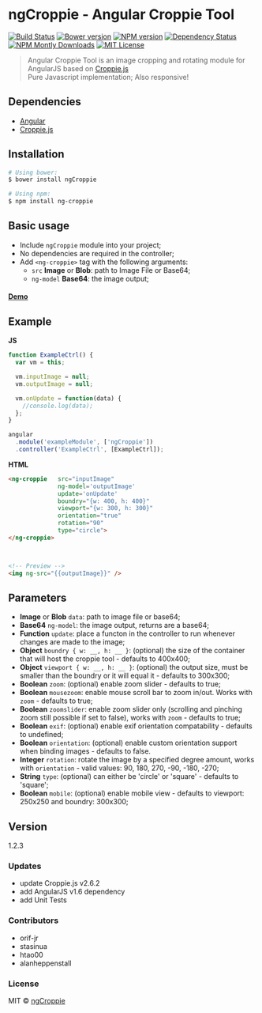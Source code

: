 # ngCroppie - Angular Croppie Tool

[![Build Status][travis-image]][travis-url]
[![Bower version][bower-image]][bower-url]
[![NPM version][npm-image]][npm-url]
[![Dependency Status][depstat-image]][depstat-url]
[![NPM Montly Downloads][npm-downloads-image]][npm-downloads-url]
[![MIT License][license-image]][license-url]

> Angular Croppie Tool is an image cropping and rotating module for AngularJS based on [Croppie.js](https://github.com/Foliotek/Croppie/)<br>
Pure Javascript implementation; Also responsive!

## Dependencies
- [Angular](https://github.com/angular/angular.js)
- [Croppie.js](https://github.com/Foliotek/Croppie/)

## Installation

```sh
# Using bower:
$ bower install ngCroppie

# Using npm:
$ npm install ng-croppie
```

## Basic usage
- Include `ngCroppie` module into your project;
- No dependencies are required in the controller;
- Add `<ng-croppie>` tag with the following arguments:
  - `src` **Image** or **Blob**: path to Image File or Base64;
  - `ng-model` **Base64**: the image output;

#### [Demo](http://orif-jr.github.io/ng-croppie/#demo)

## Example
**JS**
```js
function ExampleCtrl() {
  var vm = this;

  vm.inputImage = null;
  vm.outputImage = null;

  vm.onUpdate = function(data) {
    //console.log(data);
  };
}

angular
  .module('exampleModule', ['ngCroppie'])
  .controller('ExampleCtrl', [ExampleCtrl]);
```

**HTML**
```html
<ng-croppie   src="inputImage"
              ng-model='outputImage'
              update='onUpdate'
              boundry="{w: 400, h: 400}"
              viewport="{w: 300, h: 300}"
              orientation="true"
              rotation="90"
              type="circle">
</ng-croppie>



<!-- Preview -->
<img ng-src="{{outputImage}}" />
```




## Parameters
- **Image** or **Blob** `data`: path to image file or base64;
- **Base64** `ng-model`: the image output, returns are a base64;
- **Function** `update`: place a functon in the controller to run whenever changes are made to the image;
- **Object** `boundry { w: __, h: __ }`: (optional) the size of the container that will host the croppie tool - defaults to 400x400;
- **Object** `viewport { w: __, h: __ }`: (optional) the output size, must be smaller than the boundry or it will equal it - defaults to 300x300;
- **Boolean** `zoom`: (optional) enable zoom slider - defaults to true;
- **Boolean** `mousezoom`: enable mouse scroll bar to zoom in/out. Works with `zoom` - defaults to true;
- **Boolean** `zoomslider`: enable zoom slider only (scrolling and pinching zoom still possible if set to false), works with `zoom` - defaults to true;
- **Boolean** `exif`: (optional) enable exif orientation compatability - defaults to undefined;
- **Boolean** `orientation`: (optional) enable custom orientation support when binding images - defaults to false.
- **Integer** `rotation`: rotate the image by a specified degree amount, works with `orientation` - valid values: 90, 180, 270, -90, -180, -270;
- **String** `type`: (optional) can either be 'circle' or 'square' - defaults to 'square';
- **Boolean** `mobile`: (optional) enable mobile view - defaults to viewport: 250x250 and boundry: 300x300;

## Version
1.2.3

### Updates
- update Croppie.js v2.6.2
- add AngularJS v1.6 dependency
- add Unit Tests

### Contributors

- orif-jr
- stasinua
- htao00
- alanheppenstall

### License
MIT © [ngCroppie](https://github.com/allenRoyston/ngCroppie#readme)

[travis-url]: https://travis-ci.org/orif-jr/ngCroppie
[travis-image]: https://img.shields.io/travis/orif-jr/ngCroppie.svg

[bower-url]: https://github.com/allenRoyston/ngCroppie#readme
[bower-image]: https://img.shields.io/bower/v/ngCroppie.svg

[npm-url]: https://npmjs.org/package/ng-croppie
[npm-image]: https://img.shields.io/npm/v/ng-croppie.svg

<!--
from david-dm
[depstat-url]: https://david-dm.org/allenRoyston/ngCroppie
[depstat-image]: https://david-dm.org/allenRoyston/ngCroppie.svg
-->
[depstat-url]: https://gemnasium.com/github.com/allenRoyston/ngCroppie
[depstat-image]: https://gemnasium.com/badges/github.com/allenRoyston/ngCroppie.svg
<!--
[![DevDependencies Status][devdepstat-image]][devdepstat-url]
[devdepstat-url]: https://david-dm.org/allenRoyston/ngCroppie?type=dev
[devdepstat-image]: https://david-dm.org/allenRoyston/ngCroppie/dev-status.svg
-->
[npm-downloads-url]: https://www.npmjs.com/package/ng-croppie
[npm-downloads-image]: https://img.shields.io/npm/dm/ng-croppie.svg

[license-image]: https://img.shields.io/badge/license-MIT-blue.svg
[license-url]: LICENSE

